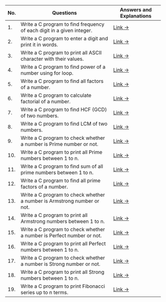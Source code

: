 | No. | Questions                                                               | Answers and Explanations                                    |
|-----|-------------------------------------------------------------------------|-------------------------------------------------------------|
| 1.  | Write a C program to find frequency of each digit in a given integer.   | [Link -> ](/src/Question_Sets/Set_4/Answers/Question_1.md)  |
| 2.  | Write a C program to enter a digit and print it in words.               | [Link -> ](/src/Question_Sets/Set_4/Answers/Question_2.md)  |                                                                       
| 3.  | Write a C program to print all ASCII character with their values.       | [Link -> ](/src/Question_Sets/Set_4/Answers/Question_3.md)  |                        
| 4.  | Write a C program to find power of a number using for loop.             | [Link -> ](/src/Question_Sets/Set_4/Answers/Question_4.md)  |                                               
| 5.  | Write a C program to find all factors of a number.                      | [Link -> ](/src/Question_Sets/Set_4/Answers/Question_5.md)  |                                              
| 6.  | Write a C program to calculate factorial of a number.                   | [Link -> ](/src/Question_Sets/Set_4/Answers/Question_6.md)  |
| 7.  | Write a C program to find HCF (GCD) of two numbers.                     | [Link -> ](/src/Question_Sets/Set_4/Answers/Question_7.md)  |
| 8.  | Write a C program to find LCM of two numbers.                           | [Link -> ](/src/Question_Sets/Set_4/Answers/Question_8.md)  |
| 9.  | Write a C program to check whether a number is Prime number or not.     | [Link -> ](/src/Question_Sets/Set_4/Answers/Question_9.md)  |
| 10. | Write a C program to print all Prime numbers between 1 to n.            | [Link -> ](/src/Question_Sets/Set_4/Answers/Question_10.md) |
| 11. | Write a C program to find sum of all prime numbers between 1 to n.      | [Link -> ](/src/Question_Sets/Set_4/Answers/Question_11.md) |
| 12. | Write a C program to find all prime factors of a number.                | [Link -> ](/src/Question_Sets/Set_4/Answers/Question_12.md) |
| 13. | Write a C program to check whether a number is Armstrong number or not. | [Link -> ](/src/Question_Sets/Set_4/Answers/Question_13.md) |
| 14. | Write a C program to print all Armstrong numbers between 1 to n.        | [Link -> ](/src/Question_Sets/Set_4/Answers/Question_14.md) |
| 15. | Write a C program to check whether a number is Perfect number or not.   | [Link -> ](/src/Question_Sets/Set_4/Answers/Question_15.md) |
| 16. | Write a C program to print all Perfect numbers between 1 to n.          | [Link -> ](/src/Question_Sets/Set_4/Answers/Question_16.md) |
| 17. | Write a C program to check whether a number is Strong number or not.    | [Link -> ](/src/Question_Sets/Set_4/Answers/Question_17.md) |
| 18. | Write a C program to print all Strong numbers between 1 to n.           | [Link -> ](/src/Question_Sets/Set_4/Answers/Question_18.md) |
| 19. | Write a C program to print Fibonacci series up to n terms.              | [Link -> ](/src/Question_Sets/Set_4/Answers/Question_19.md) |
